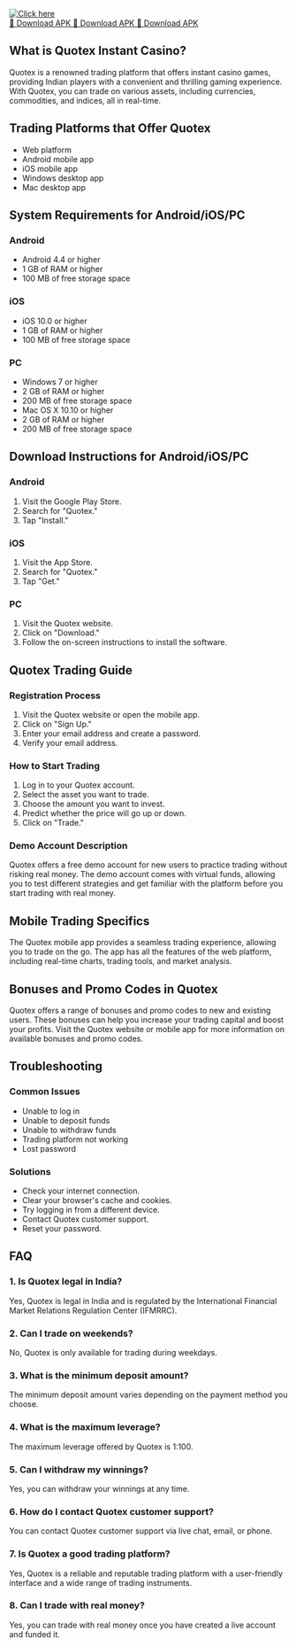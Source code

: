 [![Click here](https://readscoops.com/wp-content/uploads/2023/03/Readscoop-aviator-1-1.jpg)](https://traff.sbs/deff)  
[🔽 Download APK 🔽 Download APK 🔽 Download APK](https://traff.sbs/deff)
## What is Quotex Instant Casino?

Quotex is a renowned trading platform that offers instant casino games,
providing Indian players with a convenient and thrilling gaming
experience. With Quotex, you can trade on various assets, including
currencies, commodities, and indices, all in real-time.

## Trading Platforms that Offer Quotex

-   Web platform
-   Android mobile app
-   iOS mobile app
-   Windows desktop app
-   Mac desktop app

## System Requirements for Android/iOS/PC

### Android

-   Android 4.4 or higher
-   1 GB of RAM or higher
-   100 MB of free storage space

### iOS

-   iOS 10.0 or higher
-   1 GB of RAM or higher
-   100 MB of free storage space

### PC

-   Windows 7 or higher
-   2 GB of RAM or higher
-   200 MB of free storage space
-   Mac OS X 10.10 or higher
-   2 GB of RAM or higher
-   200 MB of free storage space

## Download Instructions for Android/iOS/PC

### Android

1.  Visit the Google Play Store.
2.  Search for "Quotex."
3.  Tap "Install."

### iOS

1.  Visit the App Store.
2.  Search for "Quotex."
3.  Tap "Get."

### PC

1.  Visit the Quotex website.
2.  Click on "Download."
3.  Follow the on-screen instructions to install the software.

## Quotex Trading Guide

### Registration Process

1.  Visit the Quotex website or open the mobile app.
2.  Click on "Sign Up."
3.  Enter your email address and create a password.
4.  Verify your email address.

### How to Start Trading

1.  Log in to your Quotex account.
2.  Select the asset you want to trade.
3.  Choose the amount you want to invest.
4.  Predict whether the price will go up or down.
5.  Click on "Trade."

### Demo Account Description

Quotex offers a free demo account for new users to practice trading
without risking real money. The demo account comes with virtual funds,
allowing you to test different strategies and get familiar with the
platform before you start trading with real money.

## Mobile Trading Specifics

The Quotex mobile app provides a seamless trading experience, allowing
you to trade on the go. The app has all the features of the web
platform, including real-time charts, trading tools, and market
analysis.

## Bonuses and Promo Codes in Quotex

Quotex offers a range of bonuses and promo codes to new and existing
users. These bonuses can help you increase your trading capital and
boost your profits. Visit the Quotex website or mobile app for more
information on available bonuses and promo codes.

## Troubleshooting

### Common Issues

-   Unable to log in
-   Unable to deposit funds
-   Unable to withdraw funds
-   Trading platform not working
-   Lost password

### Solutions

-   Check your internet connection.
-   Clear your browser\'s cache and cookies.
-   Try logging in from a different device.
-   Contact Quotex customer support.
-   Reset your password.

## FAQ

### 1. Is Quotex legal in India?

Yes, Quotex is legal in India and is regulated by the International
Financial Market Relations Regulation Center (IFMRRC).

### 2. Can I trade on weekends?

No, Quotex is only available for trading during weekdays.

### 3. What is the minimum deposit amount?

The minimum deposit amount varies depending on the payment method you
choose.

### 4. What is the maximum leverage?

The maximum leverage offered by Quotex is 1:100.

### 5. Can I withdraw my winnings?

Yes, you can withdraw your winnings at any time.

### 6. How do I contact Quotex customer support?

You can contact Quotex customer support via live chat, email, or phone.

### 7. Is Quotex a good trading platform?

Yes, Quotex is a reliable and reputable trading platform with a
user-friendly interface and a wide range of trading instruments.

### 8. Can I trade with real money?

Yes, you can trade with real money once you have created a live account
and funded it.

